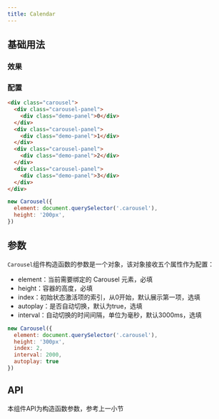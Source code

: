 ```yaml
---
title: Calendar
---
```


## 基础用法

### 效果

<ClientOnly><calendar-demo-1></calendar-demo-1></ClientOnly>

### 配置

```html
<div class="carousel">
  <div class="carousel-panel">
    <div class="demo-panel">0</div>
  </div>
  <div class="carousel-panel">
    <div class="demo-panel">1</div>
  </div>
  <div class="carousel-panel">
    <div class="demo-panel">2</div>
  </div>
  <div class="carousel-panel">
    <div class="demo-panel">3</div>
  </div>
</div>
```

```javascript
new Carousel({
  element: document.querySelector('.carousel'),
  height: '200px',
})
```

## 参数

`Carousel`组件构造函数的参数是一个对象，该对象接收五个属性作为配置：

- element：当前需要绑定的 Carousel 元素，必填
- height：容器的高度，必填
- index：初始状态激活项的索引，从0开始，默认展示第一项，选填
- autoplay：是否自动切换，默认为true，选填
- interval：自动切换的时间间隔，单位为毫秒，默认3000ms，选填

```javascript
new Carousel({
  element: document.querySelector('.carousel'),
  height: '300px',
  index: 2,
  interval: 2000,
  autoplay: true
})
```

## API

本组件API为构造函数参数，参考上一小节
